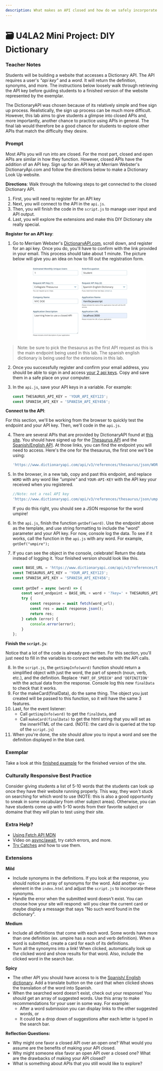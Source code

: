```yaml
---
description: What makes an API closed and how do we safely incorporate our API key.
---
```


# 🗃 U4LA2 Mini Project: DIY Dictionary

### Teacher Notes

Students will be building a website that accesses a Dictionary API. The API requires a user's _"api key"_ and a _word_. It will return the definition, synonyms, and more. The instructions below loosely walk through retrieving the API key before guiding students to a finished version of the website represented by the exemplar.

The DictionaryAPI was chosen because of its relatively simple and free sign up process. Realistically, the sign up process can be much more difficult. However, this lab aims to give students a glimpse into closed APIs and, more importantly, another chance to practice using APIs in general. The final lab would therefore be a good chance for students to explore other APIs that match the difficulty they desire.

### Prompt

Most APIs you will run into are closed. For the most part, closed and open APIs are similar in how they function. However, closed APIs have the addition of an API key. Sign up for an API key at Merriam Webster's DictionaryApi.com and follow the directions below to make a Dictionary Look Up website.

**Directions**: Walk through the following steps to get connected to the closed Dictionary API.

1. First, you will need to register for an API key
2. Next, you will connect to the API in the `api.js`.
3. Then, you will finish the code in the `script.js` to manage user input and API output.
4. Last, you will explore the extensions and make this DIY Dictionary site really special.

**Register for an API key**:

1. Go to Merriam Webster's [DictionaryAPI.com](https://dictionaryapi.com/), scroll down, and register for an api key. Once you do, you'll have to confirm with the link provided in your email. This process should take about 1 minute. The picture below will give you an idea on how to fill out the registration form.&#x20;

<figure><img src="../.gitbook/assets/image (3) (1) (1).png" alt=""><figcaption></figcaption></figure>

> Note: be sure to pick the thesaurus as the first API request as this is the main endpoint being used in this lab. The spanish english dictionary is being used for the extensions in this lab.

2. Once you successfully register and confirm your email address, you should be able to sign in and access [your 2 api keys](https://dictionaryapi.com/account/my-keys). Copy and save them in a safe place on your computer.
3.  In the `api.js`, save your API keys in a variable. For example:

    ```js
    const THESAURUS_API_KEY = 'YOUR_API_KEY123';
    const SPANISH_API_KEY = 'SPANISH_API_KEY456';
    ```

**Connect to the API**:

For this section, we'll be working from the browser to quickly test the endpoint and your API key. Then, we'll code in the `api.js`.

4.  There are several APIs that are provided by DictionaryAPI found at [this site](https://dictionaryapi.com/products/index). You should have signed up for the [Thesaurus API](https://dictionaryapi.com/products/api-collegiate-thesaurus) and the [Spanish/English API](https://dictionaryapi.com/products/api-spanish-dictionary). At those links, you can find the endpoint you will need to access. Here's the one for the thesaurus, the first one we'll be using:

    ```js
    'https://www.dictionaryapi.com/api/v3/references/thesaurus/json/WORD?key=YOUR-API-KEY'
    ```
5.  In the browser, in a new tab, copy and past this endpoint, and replace `WORD` with any word like _"umpire"_ and `YOUR-API-KEY` with the API key your received when you registered.

    ```js
    //Note: not a real API key
    'https://www.dictionaryapi.com/api/v3/references/thesaurus/json/umpire?key=123456789abcdefghi'
    ```

    If you do this right, you should see a JSON response for the word umpire!
6. In the `api.js`, finish the function `getDef(word)`. Use the endpoint above as the template, and use string formatting to include the "word" parameter and your API key. For now, console log the data. To see if it works, call the function in the `api.js` with any word. For example, `getDef("umpire");`
7.  If you can see the object in the console, celebrate! Return the data instead of logging it. Your finished version should look like this.

    ```js
    const BASE_URL = 'https://www.dictionaryapi.com/api/v3/references/thesaurus/json/';
    const THESAURUS_API_KEY = 'YOUR_API_KEY123';
    const SPANISH_API_KEY = 'SPANISH_API_KEY456';

    const getDef = async (word) => {
        const word_endpoint = BASE_URL + word + '?key=' + THESAURUS_API_KEY;
        try {
            const response = await fetch(word_url);
            const res = await response.json();
            return res;
        } catch (error) {
            console.error(error);
        }
    };
    ```

**Finish the `script.js`**:

Notice that a lot of the code is already pre-written. For this section, you'll just need to fill in the variables to connect the website with the API calls.

8. In the `script.js`, the `getSimpInfo(word)` function should return a simplified object with just the word, the part of speech (noun, verb, etc.), and the definition. Replace `'PART_OF_SPEECH'` and `'DEFINITION'` with the actual data from the response. Console log this new `finalData` to check that it works.
9. For the makeCard(finalData), do the same thing. The object you just created will be passed to this function, so it will have the same 3 features.
10. Last, for the event listener:
    * Call `getSimpInfo(word)` to get the `finalData`, and
    * Call `makeCard(finalData)` to get the html string that you will set as the innerHTML of the card. (NOTE: the card div is queried at the top of the `script.js`)
11. When you're done, the site should allow you to input a word and see the definition displayed in the blue card.

### Exemplar

Take a look at this [finished example](U4LAB2-Exemplar/index.html) for the finished version of the site.

### Culturally Responsive Best Practice

Consider giving students a list of 5-10 words that the students can look up once they have their website running properly. This way, they won't stuck on searching for which word to use (NOTE: this is also a good opportunity to sneak in some vocabulary from other subject areas). Otherwise, you can have students come up with 5-10 words from their favorite subject or domaine that they will plan to test using their site.

### Extra Help?

* [Using Fetch API MDN](https://developer.mozilla.org/en-US/docs/Web/API/Fetch\_API/Using\_Fetch)
* Video on [async/await](https://www.youtube.com/watch?v=\_9vgd9XKlDQ), try catch errors, and more.
* [Try Catches](https://javascript.info/try-catch) and how to use them.

### Extensions

**Mild**

* Include synonyms in the definitions. If you look at the response, you should notice an array of synonyms for the word. Add another `<p>` element in the `index.html` and adjust the `script.js` to incorporate these synonyms.
* Handle the error when the submitted word doesn't exist. You can choose how your site will respond: will you clear the current card or maybe display a message that says "No such word found in the dictionary".

**Medium**

* Include all definitions that come with each word. Some words have more than one definition (ex. umpire has a noun and verb definition). When a word is submitted, create a card for each of its definitions.
* Turn all the synonyms into a link! When clicked, automatically look up the clicked word and show results for that word. Also, include the clicked word in the search bar.

**Spicy**

* The other API you should have access to is the [Spanish/ English dictionary](https://dictionaryapi.com/products/api-spanish-dictionary). Add a translate button on the card that when clicked shows the translation of the word into Spanish.
* When the searched word doesn't exist, check out your response! You should get an array of suggested words. Use this array to make recommendations for your user in some way. For example:
  * After a word submission you can display links to the other suggested words, or
  * It could be a drop down of suggestions after each letter is typed in the search bar.

**Reflection Questions:**

* Why might one favor a closed API over an open one? What would you assume are the benefits of making your API closed.
* Why might someone else favor an open API over a closed one? What are the drawbacks of making your API closed?
* What is something about APIs that you still would like to explore?
